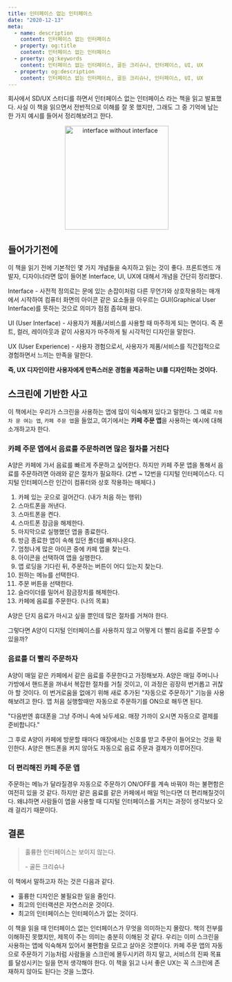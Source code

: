 ```yaml
---
title: 인터페이스 없는 인터페이스
date: "2020-12-13"
meta:
  - name: description
    content: 인터페이스 없는 인터페이스
  - property: og:title
    content: 인터페이스 없는 인터페이스
  - proerty: og:keywords
    content: 인터페이스 없는 인터페이스, 골든 크리슈나, 인터페이스, UI, UX
  - property: og:description
    content: 인터페이스 없는 인터페이스, 골든 크리슈나, 인터페이스, UI, UX
---
```


회사에서 SD/UX 스터디를 하면서 인터페이스 없는 인터페이스 라는 책을 읽고 발표했다. 사실 이 책을 읽으면서 전반적으로 이해를 잘 못 했지만, 그래도 그 중 기억에 남는 한 가지 예시를 들어서 정리해보려고 한다.

<center>
  <figure>
    <img src="https://mblogthumb-phinf.pstatic.net/MjAxODExMTJfNjYg/MDAxNTQxOTU2OTc1MjA2.p77CnXh_ul6Y7z7XScb6GAq2iBu9zwOYb1mZS9eF3sEg.DIH0y7q-_qaMMBvku-_zdHiPrP25QJ0UHnlpv5yJMyQg.JPEG.jia-opal/L.jpg?type=w800" alt="interface without interface" width="240px">
  </figure>
</center>

## 들어가기전에

이 책을 읽기 전에 기본적인 몇 가지 개념들을 숙지하고 읽는 것이 좋다. 프론트엔드 개발자, 디자이너라면 많이 들어본 Interface, UI, UX에 대해서 개념을 간단히 정리했다.

Interface - 사전적 정의로는 문에 있는 손잡이처럼 다른 무언가와 상호작용하는 매개에서 시작하여 컴퓨터 화면의 아이콘 같은 요소들을 아우르는 GUI(Graphical User Interface)를 뜻하는 것으로 의미가 점점 좁혀져 왔다.

UI (User Interface) - 사용자가 제품/서비스를 사용할 때 마주하게 되는 면이다. 즉 폰트, 컬러, 레이아웃과 같이 사용자가 마주하게 될 시각적인 디자인을 말한다.

UX (User Experience) - 사용자 경험으로서, 사용자가 제품/서비스를 직간접적으로 경험하면서 느끼는 만족을 말한다.

**즉, UX 디자인이란 사용자에게 만족스러운 경험을 제공하는 UI를 디자인하는 것이다.**

## 스크린에 기반한 사고

이 책에서는 우리가 스크린을 사용하는 앱에 많이 익숙해져 있다고 말한다. 그 예로 `자동차 문 여는 앱`, `카페 주문 앱`을 들었고, 여기에서는 **카페 주문 앱**을 사용하는 예시에 대해 소개하고자 한다.

### 카페 주문 앱에서 음료를 주문하려면 많은 절차를 거친다

A양은 카페에 가서 음료를 빠르게 주문하고 싶어한다. 하지만 카페 주문 앱을 통해서 음료를 주문하려면 아래와 같은 절차가 필요하다. (2번 ~ 12번을 디지털 인터페이스다. 디지털 인터페이스란 인간이 컴퓨터와 상호 작용하는 매체다.)

1. 카페 있는 곳으로 걸어간다. (내가 처음 하는 행위)
2. 스마트폰을 꺼낸다.
3. 스마트폰을 켠다.
4. 스마트폰 잠금을 해제한다.
5. 마지막으로 실행했던 앱을 종료한다.
6. 방금 종료한 앱이 속해 있던 폴더를 빠져나온다.
7. 엄청나게 많은 아이콘 중에 카페 앱을 찾는다.
8. 아이콘을 선택하여 앱을 실행한다.
9. 앱 로딩을 기다린 뒤, 주문하는 버튼이 어디 있는지 찾는다.
10. 원하는 메뉴를 선택한다.
11. 주문 버튼을 선택한다.
12. 슬라이더를 밀어서 잠금장치를 해제한다.
13. 카페에 음료를 주문한다. (나의 목표)

A양은 단지 음료가 마시고 싶을 뿐인데 많은 절차를 거쳐야 한다.

그렇다면 A양이 디지털 인터페이스를 사용하지 않고 어떻게 더 빨리 음료를 주문할 수 있을까?

### 음료를 더 빨리 주문하자

A양이 매일 같은 카페에서 같은 음료를 주문한다고 가정해보자. A양은 매일 주머니나 가방에서 핸드폰을 꺼내서 복잡한 절차를 거칠 것이고, 이 과정은 굉장히 번거롭고 귀찮아 할 것이다.
이 번거로움을 없애기 위해 새로 추가된 "자동으로 주문하기" 기능을 사용해보려고 한다. 앱 처음 실행할때만 자동으로 주문하기를 ON으로 해두면 된다.

"다음번엔 휴대폰을 그냥 주머니 속에 놔두세요. 매장 가까이 오시면 자동으로 결제를 준비합니다."

그 후로 A양이 카페에 방문할 때마다 매장에서는 신호를 받고 주문이 들어오는 것을 확인한다. A양은 핸드폰을 켜지 않아도 자동으로 음료 주문과 결제가 이루어진다.

### 더 편리해진 카페 주문 앱

주문하는 메뉴가 달라질경우 자동으로 주문하기 ON/OFF를 계속 바꿔야 하는 불편함은 여전히 있을 것 같다. 하지만 같은 음료를 같은 카페에서 매일 먹는다면 더 편리해질것이다. 왜냐하면 사람들이 앱을 사용할 때 디지털 인터페이스를 거치는 과정이 생각보다 오래 걸리기 때문이다.

## 결론

> 훌륭한 인터페이스는 보이지 않는다.
>
> \- 골든 크리슈나

이 책에서 말하고자 하는 것은 다음과 같다.

- 훌륭한 디자인은 불필요한 일을 줄인다.
- 최고의 인터랙션은 자연스러운 것이다.
- 최고의 인터페이스는 인터페이스가 없는 것이다.

이 책을 읽을 때 인터페이스 없는 인터페이스가 무엇을 의미하는지 몰랐다. 책의 전부를 이해하진 못했지만, 제목이 주는 의미는 충분히 이해된 것 같다. 우리는 이미 스크린을 사용하는 앱에 익숙해져 있어서 불편함을 모르고 살아온 것뿐이다. 카페 주문 앱의 자동으로 주문하기 기능처럼 사람들을 스크린에 몰두시키려 하지 말고, 서비스의 진짜 목표를 달성시키는 일을 먼저 생각해야 한다. 이 책을 읽고 나서 좋은 UX는 꼭 스크린에 존재하지 않아도 된다는 것을 느꼈다.
